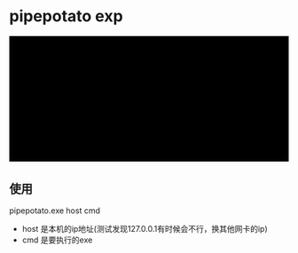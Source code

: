 # pipepotato exp
![pipepotato.gif](./image/pipepotato.gif)

## 使用
pipepotato.exe host cmd
- host 是本机的ip地址(测试发现127.0.0.1有时候会不行，换其他网卡的ip)
- cmd 是要执行的exe
